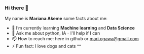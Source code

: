 ### Hi there 👋

My name is **Mariana Akeme**
some facts about me: 
- 🌱 I’m currently learning **Machine learning** and **Data Science**
- 💬 Ask me about python, IA - I'll help if I can
- 📫 How to reach me: here in github or mari.ogawa@gmail.com
- ⚡ Fun fact: I love dogs and cats ^^
 


<!--
**akeme/akeme** is a ✨ _special_ ✨ repository because its `README.md` (this file) appears on your GitHub profile.

Here are some ideas to get you started:

- 🔭 I’m currently working on ...
- 🌱 I’m currently learning ...
- 👯 I’m looking to collaborate on ...
- 🤔 I’m looking for help with ...
- 💬 Ask me about ...
- 📫 How to reach me: ...
- 😄 Pronouns: ...
- ⚡ Fun fact: ...
-->
